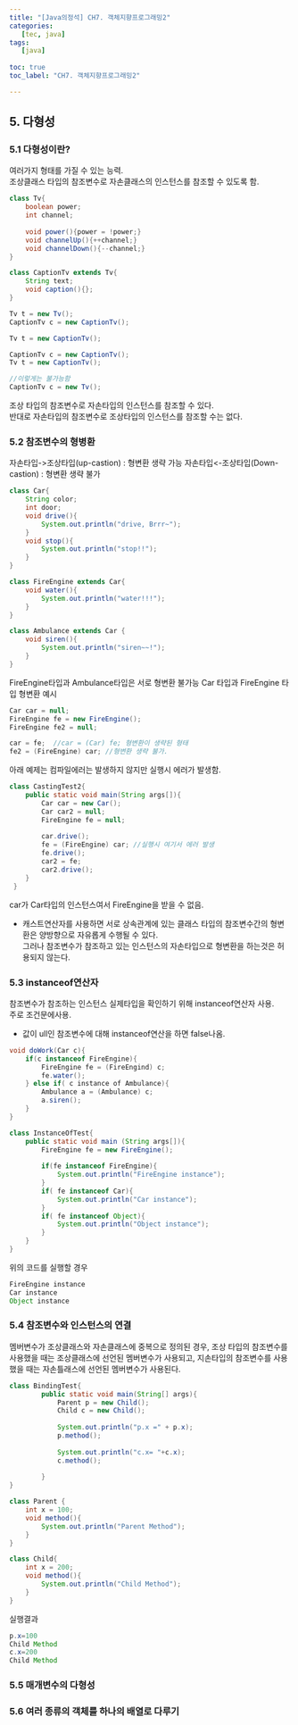 ```yaml
---
title: "[Java의정석] CH7. 객체지향프로그래밍2"
categories:
   [tec, java]
tags:
   [java]
   
toc: true
toc_label: "CH7. 객체지향프로그래밍2"

---
```


## 5. 다형성
### 5.1 다형성이란?
여러가지 형태를 가질 수 있는 능력.  
조상클래스 타입의 참조변수로 자손클래스의 인스턴스를 참조할 수 있도록 함.
```java
class Tv{
    boolean power;
    int channel;
    
    void power(){power = !power;}
    void channelUp(){++channel;}
    void channelDown(){--channel;}
}

class CaptionTv extends Tv{
    String text;
    void caption(){};
}
```
```java
Tv t = new Tv();
CaptionTv c = new CaptionTv();
```
```java
Tv t = new CaptionTv();
```
```java
CaptionTv c = new CaptionTv();
Tv t = new CaptionTv();
```
```java
//이렇게는 불가능함
CaptionTv c = new Tv();
```
조상 타입의 참조변수로 자손타입의 인스턴스를 참조할 수 있다.  
반대로 자손타입의 참조변수로 조상타입의 인스턴스를 참조할 수는 없다.  

### 5.2 참조변수의 형병환
자손타입->조상타입(up-castion) : 형변환 생략 가능
자손타입<-조상타입(Down-castion) : 형변환 생략 불가

```java
class Car{
    String color;
    int door;
    void drive(){
        System.out.println("drive, Brrr~");
    }
    void stop(){
        System.out.println("stop!!");
    }   
}

class FireEngine extends Car{
    void water(){
        System.out.println("water!!!");
    }
}

class Ambulance extends Car {
    void siren(){
        System.out.println("siren~~!");
    }
}
```
FireEngine타입과 Ambulance타입은 서로 형변환 불가능
Car 타입과 FireEngine 타입 형변환 예시
```java
Car car = null;
FireEngine fe = new FireEngine();
FireEngine fe2 = null;

car = fe;  //car = (Car) fe; 형변환이 생략된 형태
fe2 = (FireEngine) car; //형변환 생략 불가.
```

아래 예제는 컴파일에러는 발생하지 않지만 실행시 에러가 발생함.
```java
class CastingTest2{
    public static void main(String args[]){
        Car car = new Car();
        Car car2 = null;
        FireEngine fe = null;
        
        car.drive();
        fe = (FireEngine) car; //실행시 여기서 에러 발생
        fe.drive();
        car2 = fe;
        car2.drive();
    }
 }
```  

car가 Car타입의 인스턴스여서 FireEngine을 받을 수 없음.
- 캐스트연산자를 사용하면 서로 상속관계에 있는 클래스 타입의 참조변수간의 형변환은 양방향으로 자유롭게 수행될 수 있다.  
그러나 참조변수가 참조하고 있는 인스턴스의 자손타입으로 형변환을 하는것은 허용되지 않는다.  

### 5.3 instanceof연산자  
참조변수가 참조하는 인스턴스 실제타입을 확인하기 위해 instanceof연산자 사용.  
주로 조건문에사용. 
* 값이 ull인 참조변수에 대해 instanceof연산을 하면 false나옴.  

```java
void doWork(Car c){
    if(c instanceof FireEngine){
        FireEngine fe = (FireEngind) c;
        fe.water();
    } else if( c instance of Ambulance){
        Ambulance a = (Ambulance) c;
        a.siren();
    }
}
```

```java
class InstanceOfTest{
    public static void main (String args[]){
        FireEngine fe = new FireEngine();
        
        if(fe instanceof FireEngine){
            System.out.println("FireEngine instance");
        }
        if( fe instanceof Car){
            System.out.println("Car instance");
        }
        if( fe instanceof Object){
            System.out.println("Object instance");
        }
    }
}
```
위의 코드를 실행할 경우 
```java
FireEngine instance
Car instance
Object instance
```

### 5.4 참조변수와 인스턴스의 연결
멤버변수가 조상클래스와 자손클래스에 중복으로 정의된 경우, 조상 타입의 참조변수를 사용했을 때는 조상클래스에 선언된 멤버변수가 사용되고, 지손타입의 참조변수를 사용했을 때는 자손틀래스에 선언된 멤버변수가 사용된다.  

```java
class BindingTest{
        public static void main(String[] args){
            Parent p = new Child();
            Child c = new Child();
            
            System.out.println("p.x =" + p.x);
            p.method();
            
            System.out.println("c.x= "+c.x);
            c.method();
          
        }
}

class Parent {
    int x = 100;
    void method(){
        System.out.println("Parent Method");
    }
}

class Child{
    int x = 200;
    void method(){
        System.out.println("Child Method");
    }
}
```
실행결과
```java
p.x=100
Child Method
c.x=200
Child Method
```

### 5.5 매개변수의 다형성
### 5.6 여러 종류의 객체를 하나의 배열로 다루기